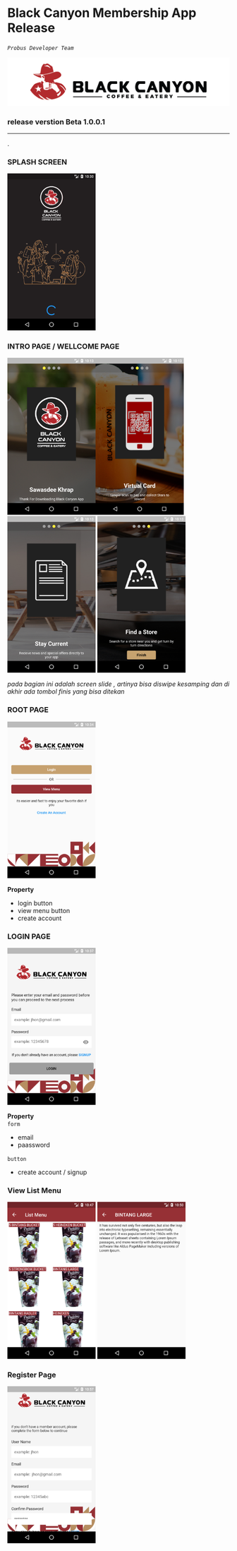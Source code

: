 # Black Canyon Membership App Release
_`Probus Developer Team`_  

![gambar logo](assets/images/icon_hor.png)

### release verstion Beta 1.0.0.1

<hr>. 

### SPLASH SCREEN  
<img src="https://github.com/malikkurosaki/bcc-release/blob/main/assets/images/splash_screen.png?raw=true" width="200">

### INTRO PAGE / WELLCOME PAGE  
<img src="https://github.com/malikkurosaki/bcc-release/blob/main/assets/images/Screenshot_1626660799.png?raw=true" width="200"><img src="https://github.com/malikkurosaki/bcc-release/blob/main/assets/images/Screenshot_1626660814.png?raw=true" width="200"><img src="https://github.com/malikkurosaki/bcc-release/blob/main/assets/images/Screenshot_1626660820.png?raw=true" width="200"> <img src="https://github.com/malikkurosaki/bcc-release/blob/main/assets/images/Screenshot_1626660823.png?raw=true" width="200">

*pada bagian ini adalah screen slide , artinya bisa diswipe kesamping dan di akhir ada tombol finis yang bisa ditekan*

### ROOT PAGE  
<img src="https://github.com/malikkurosaki/bcc-release/blob/main/assets/images/login_page.png?raw=true" width="200">

**Property**  
- login button
- view menu button
- create account

### LOGIN PAGE  
<img src="https://github.com/malikkurosaki/bcc-release/blob/main/assets/images/login.png?raw=true" width="200">

**Property**  
`form`  
- email
- paassword

`button`  
- create account / signup

### View List Menu  
<img src="https://github.com/malikkurosaki/bcc-release/blob/main/assets/images/list_wmenu.png?raw=true" width="200"> <img src="https://github.com/malikkurosaki/bcc-release/blob/main/assets/images/detail_menu.png?raw=true" width="200"> 

### Register Page
<img src="https://github.com/malikkurosaki/bcc-release/blob/main/assets/images/register.png?raw=true" width="200">

